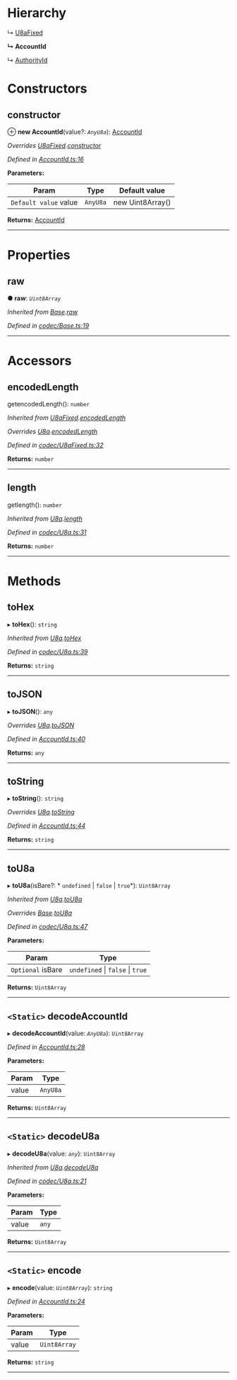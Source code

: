 

# Hierarchy

↳  [U8aFixed](_codec_u8afixed_.u8afixed.md)

**↳ AccountId**

↳  [AuthorityId](_authorityid_.authorityid.md)

# Constructors

<a id="constructor"></a>

##  constructor

⊕ **new AccountId**(value?: *`AnyU8a`*): [AccountId](_accountid_.accountid.md)

*Overrides [U8aFixed](_codec_u8afixed_.u8afixed.md).[constructor](_codec_u8afixed_.u8afixed.md#constructor)*

*Defined in [AccountId.ts:16](https://github.com/polkadot-js/api/blob/4997d8f/packages/types/src/AccountId.ts#L16)*

**Parameters:**

| Param | Type | Default value |
| ------ | ------ | ------ |
| `Default value` value | `AnyU8a` |  new Uint8Array() |

**Returns:** [AccountId](_accountid_.accountid.md)

___

# Properties

<a id="raw"></a>

##  raw

**● raw**: *`Uint8Array`*

*Inherited from [Base](_codec_base_.base.md).[raw](_codec_base_.base.md#raw)*

*Defined in [codec/Base.ts:19](https://github.com/polkadot-js/api/blob/4997d8f/packages/types/src/codec/Base.ts#L19)*

___

# Accessors

<a id="encodedlength"></a>

##  encodedLength

getencodedLength(): `number`

*Inherited from [U8aFixed](_codec_u8afixed_.u8afixed.md).[encodedLength](_codec_u8afixed_.u8afixed.md#encodedlength)*

*Overrides [U8a](_codec_u8a_.u8a.md).[encodedLength](_codec_u8a_.u8a.md#encodedlength)*

*Defined in [codec/U8aFixed.ts:32](https://github.com/polkadot-js/api/blob/4997d8f/packages/types/src/codec/U8aFixed.ts#L32)*

**Returns:** `number`

___
<a id="length"></a>

##  length

getlength(): `number`

*Inherited from [U8a](_codec_u8a_.u8a.md).[length](_codec_u8a_.u8a.md#length)*

*Defined in [codec/U8a.ts:31](https://github.com/polkadot-js/api/blob/4997d8f/packages/types/src/codec/U8a.ts#L31)*

**Returns:** `number`

___

# Methods

<a id="tohex"></a>

##  toHex

▸ **toHex**(): `string`

*Inherited from [U8a](_codec_u8a_.u8a.md).[toHex](_codec_u8a_.u8a.md#tohex)*

*Defined in [codec/U8a.ts:39](https://github.com/polkadot-js/api/blob/4997d8f/packages/types/src/codec/U8a.ts#L39)*

**Returns:** `string`

___
<a id="tojson"></a>

##  toJSON

▸ **toJSON**(): `any`

*Overrides [U8a](_codec_u8a_.u8a.md).[toJSON](_codec_u8a_.u8a.md#tojson)*

*Defined in [AccountId.ts:40](https://github.com/polkadot-js/api/blob/4997d8f/packages/types/src/AccountId.ts#L40)*

**Returns:** `any`

___
<a id="tostring"></a>

##  toString

▸ **toString**(): `string`

*Overrides [U8a](_codec_u8a_.u8a.md).[toString](_codec_u8a_.u8a.md#tostring)*

*Defined in [AccountId.ts:44](https://github.com/polkadot-js/api/blob/4997d8f/packages/types/src/AccountId.ts#L44)*

**Returns:** `string`

___
<a id="tou8a"></a>

##  toU8a

▸ **toU8a**(isBare?: * `undefined` &#124; `false` &#124; `true`*): `Uint8Array`

*Inherited from [U8a](_codec_u8a_.u8a.md).[toU8a](_codec_u8a_.u8a.md#tou8a)*

*Overrides [Base](_codec_base_.base.md).[toU8a](_codec_base_.base.md#tou8a)*

*Defined in [codec/U8a.ts:47](https://github.com/polkadot-js/api/blob/4997d8f/packages/types/src/codec/U8a.ts#L47)*

**Parameters:**

| Param | Type |
| ------ | ------ |
| `Optional` isBare |  `undefined` &#124; `false` &#124; `true`|

**Returns:** `Uint8Array`

___
<a id="decodeaccountid"></a>

## `<Static>` decodeAccountId

▸ **decodeAccountId**(value: *`AnyU8a`*): `Uint8Array`

*Defined in [AccountId.ts:28](https://github.com/polkadot-js/api/blob/4997d8f/packages/types/src/AccountId.ts#L28)*

**Parameters:**

| Param | Type |
| ------ | ------ |
| value | `AnyU8a` |

**Returns:** `Uint8Array`

___
<a id="decodeu8a"></a>

## `<Static>` decodeU8a

▸ **decodeU8a**(value: *`any`*): `Uint8Array`

*Inherited from [U8a](_codec_u8a_.u8a.md).[decodeU8a](_codec_u8a_.u8a.md#decodeu8a)*

*Defined in [codec/U8a.ts:21](https://github.com/polkadot-js/api/blob/4997d8f/packages/types/src/codec/U8a.ts#L21)*

**Parameters:**

| Param | Type |
| ------ | ------ |
| value | `any` |

**Returns:** `Uint8Array`

___
<a id="encode"></a>

## `<Static>` encode

▸ **encode**(value: *`Uint8Array`*): `string`

*Defined in [AccountId.ts:24](https://github.com/polkadot-js/api/blob/4997d8f/packages/types/src/AccountId.ts#L24)*

**Parameters:**

| Param | Type |
| ------ | ------ |
| value | `Uint8Array` |

**Returns:** `string`

___

